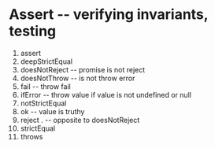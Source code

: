 # Assert -- verifying invariants, testing

1. assert
2. deepStrictEqual
3. doesNotReject -- promise is not reject
4. doesNotThrow -- is not throw error
5. fail -- throw fail
6. ifError -- throw value if value is not undefined or null
7. notStrictEqual
8. ok -- value is truthy
9. reject . -- opposite to doesNotReject
10. strictEqual
11. throws

